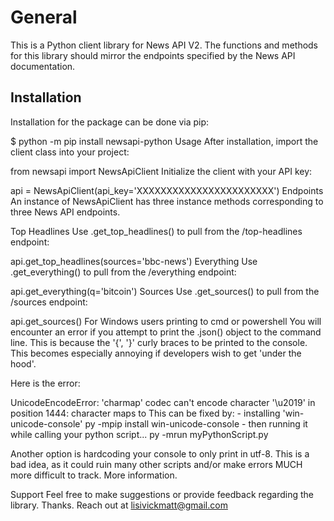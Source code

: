 # General
This is a Python client library for News API V2. The functions and methods for this library should mirror the endpoints specified by the News API documentation.

## Installation
Installation for the package can be done via pip:

$ python -m pip install newsapi-python
Usage
After installation, import the client class into your project:

from newsapi import NewsApiClient
Initialize the client with your API key:

api = NewsApiClient(api_key='XXXXXXXXXXXXXXXXXXXXXXX')
Endpoints
An instance of NewsApiClient has three instance methods corresponding to three News API endpoints.

Top Headlines
Use .get_top_headlines() to pull from the /top-headlines endpoint:

api.get_top_headlines(sources='bbc-news')
Everything
Use .get_everything() to pull from the /everything endpoint:

api.get_everything(q='bitcoin')
Sources
Use .get_sources() to pull from the /sources endpoint:

api.get_sources()
For Windows users printing to cmd or powershell
You will encounter an error if you attempt to print the .json() object to the command line. This is because the '{', '}' curly braces to be printed to the console. This becomes especially annoying if developers wish to get 'under the hood'.

Here is the error:

UnicodeEncodeError: 'charmap' codec can't encode character '\u2019' in position 1444: character maps to <undefined>
This can be fixed by: - installing 'win-unicode-console' py -mpip install win-unicode-console - then running it while calling your python script... py -mrun myPythonScript.py

Another option is hardcoding your console to only print in utf-8. This is a bad idea, as it could ruin many other scripts and/or make errors MUCH more difficult to track. More information.

Support
Feel free to make suggestions or provide feedback regarding the library. Thanks. Reach out at lisivickmatt@gmail.com